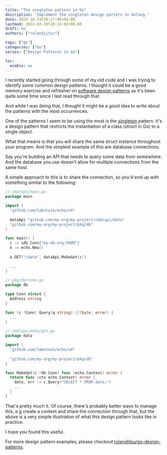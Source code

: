 ```yaml
---
title: "The singleton pattern in Go"
description: "Implement the singleton design pattern in Golang."
date: 2020-10-24T20:17:00+08:00
lastmod: 2022-03-20T20:24:02+08:00
draft: no
authors: ["rolandjitsu"]

tags: ["go"]
categories: ["Go"]
series: ["Design Patterns in Go"]

toc:
  enable: no
---
```


I recently started going through some of my old code and I was trying to identify some common design patterns. I thought it could be a good memory exercise and refresher on [software design patterns](https://www.geeksforgeeks.org/software-design-patterns/) as it's been quite some time since I last read through that.

And while I was doing that, I thought it might be a good idea to write about the patterns with the most occurrences.

One of the patterns I seem to be using the most is the [singleton](https://www.geeksforgeeks.org/singleton-design-pattern/) pattern. It's a design pattern that restricts the instantiation of a class (struct in Go) to a single object.

What that means is that you will share the same struct instance throughout your program. And the simplest example of this are database connections.

Say you're building an API that needs to query some data from somewhere. And the database you use doesn't allow for multiple connections from the same host.

A simple approach to this is to share the connection, so you'd end up with something similar to the following:
```go
// cmd/api/main.go
package main

import (
  "github.com/labstack/echo/v4"
  
  dataApi "github.com/my-org/my-project/cmd/api/data"
  "github.com/my-org/my-project/pkg/db"
)

func main() {
  c := &db.Conn{"my-db.org:5000"}
  e := echo.New()
  
  e.GET("/data", dataApi.MakeGet(c))
  
  ...
}
```

```go
// pkg/db/conn.go
package db

type Conn struct {
  Address string
}

func (c *Conn) Query(q string) ([]byte, error) {
  ...
}
```

```go
// cmd/api/data/get.go
package data

import (
  "github.com/labstack/echo/v4"
  
  "github.com/my-org/my-project/pkg/db"
)

func MakeGet(c *db.Conn) func (echo.Context) error {
  return func (ctx echo.Context) error {
    data, err := c.Query("SELECT * FROM data;")
    ...
  }
}
```

That's pretty much it. Of course, there's probably better ways to manage this, e.g create a context and share the connection through that, but the above is a very simple illustration of what this design pattern looks like in practice.

I hope you found this useful.

For more design pattern examples, please checkout [rolandjitsu/go-design-patterns](https://github.com/rolandjitsu/go-design-patterns).
